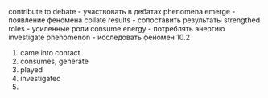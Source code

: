

contribute to debate - участвовать в дебатах
phenomena emerge - появление феномена
collate results - сопоставить результаты
strengthed roles - усиленные роли
consume energy - потреблять энергию
investigate phenomenon - исследовать феномен
10.2
1. came into contact
2. consumes, generate
3. played
4. investigated
5. 